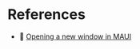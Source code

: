 # References

* 📖 [Opening a new window in MAUI](https://stackoverflow.com/questions/70866169/opening-a-new-window-in-maui)
